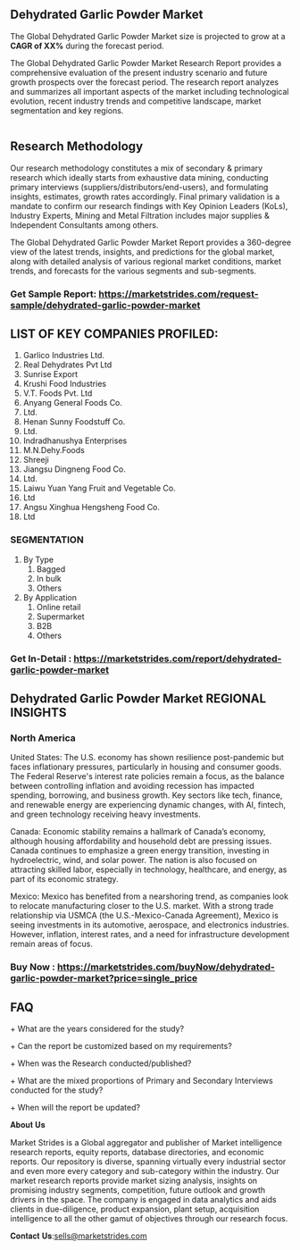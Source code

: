 <h2>Dehydrated Garlic Powder Market</h2>
<p>The Global Dehydrated Garlic Powder Market size is projected to grow at a <strong>CAGR of XX%</strong> during the forecast period.</p>
<p>The Global Dehydrated Garlic Powder Market Research Report provides a comprehensive evaluation of the present industry scenario and future growth prospects over the forecast period. The research report analyzes and summarizes all important aspects of the market including technological evolution, recent industry trends and competitive landscape, market segmentation and key regions.</p>
<p><img alt="" /></p>
<h2>Research Methodology</h2>
<p>Our research methodology constitutes a mix of secondary &amp; primary research which ideally starts from exhaustive data mining, conducting primary interviews (suppliers/distributors/end-users), and formulating insights, estimates, growth rates accordingly. Final primary validation is a mandate to confirm our research findings with Key Opinion Leaders (KoLs), Industry Experts, Mining and Metal Filtration includes major supplies &amp; Independent Consultants among others.</p>
<p>The Global Dehydrated Garlic Powder Market Report provides a 360-degree view of the latest trends, insights, and predictions for the global market, along with detailed analysis of various regional market conditions, market trends, and forecasts for the various segments and sub-segments.</p>
<h3><strong>Get Sample Report: <a href="https://marketstrides.com/request-sample/dehydrated-garlic-powder-market">https://marketstrides.com/request-sample/dehydrated-garlic-powder-market</a></strong></h3>
<h2>LIST OF KEY COMPANIES PROFILED:</h2>
<ol>
<li>Garlico Industries Ltd.</li>
<li>Real Dehydrates Pvt Ltd</li>
<li>Sunrise Export</li>
<li>Krushi Food Industries</li>
<li>V.T. Foods Pvt. Ltd</li>
<li>Anyang General Foods Co.</li>
<li>Ltd.</li>
<li>Henan Sunny Foodstuff Co.</li>
<li>Ltd.</li>
<li>Indradhanushya Enterprises</li>
<li>M.N.Dehy.Foods</li>
<li>Shreeji</li>
<li>Jiangsu Dingneng Food Co.</li>
<li>Ltd.</li>
<li>Laiwu Yuan Yang Fruit and Vegetable Co.</li>
<li>Ltd</li>
<li>Angsu Xinghua Hengsheng Food Co.</li>
<li>Ltd</li>
</ol>
<h3>SEGMENTATION</h3>
<ol>
<li>By Type
<ol>
<li>Bagged</li>
<li>In bulk</li>
<li>Others</li>
</ol>
</li>
<li>By Application
<ol>
<li>Online retail</li>
<li>Supermarket</li>
<li>B2B</li>
<li>Others</li>
</ol>
</li>
</ol>
<h3><strong>Get In-Detail : <a href="https://marketstrides.com/report/dehydrated-garlic-powder-market">https://marketstrides.com/report/dehydrated-garlic-powder-market</a></strong></h3>
<h2>Dehydrated Garlic Powder Market REGIONAL INSIGHTS</h2>
<h3>North America</h3>
<p>United States: The U.S. economy has shown resilience post-pandemic but faces inflationary pressures, particularly in housing and consumer goods. The Federal Reserve's interest rate policies remain a focus, as the balance between controlling inflation and avoiding recession has impacted spending, borrowing, and business growth. Key sectors like tech, finance, and renewable energy are experiencing dynamic changes, with AI, fintech, and green technology receiving heavy investments.</p>
<p>Canada: Economic stability remains a hallmark of Canada&rsquo;s economy, although housing affordability and household debt are pressing issues. Canada continues to emphasize a green energy transition, investing in hydroelectric, wind, and solar power. The nation is also focused on attracting skilled labor, especially in technology, healthcare, and energy, as part of its economic strategy.</p>
<p>Mexico: Mexico has benefited from a nearshoring trend, as companies look to relocate manufacturing closer to the U.S. market. With a strong trade relationship via USMCA (the U.S.-Mexico-Canada Agreement), Mexico is seeing investments in its automotive, aerospace, and electronics industries. However, inflation, interest rates, and a need for infrastructure development remain areas of focus.</p>
<h3><strong>Buy Now : <a href="https://marketstrides.com/buyNow/dehydrated-garlic-powder-market?price=single_price">https://marketstrides.com/buyNow/dehydrated-garlic-powder-market?price=single_price</a></strong></h3>
<h2>FAQ</h2>
<p>+ What are the years considered for the study?</p>
<p>+ Can the report be customized based on my requirements?</p>
<p>+ When was the Research conducted/published?</p>
<p>+ What are the mixed proportions of Primary and Secondary Interviews conducted for the study?</p>
<p>+ When will the report be updated?</p>
<p>𝐀𝐛𝐨𝐮𝐭 𝐔𝐬</p>
<p>Market Strides is a Global aggregator and publisher of Market intelligence research reports, equity reports, database directories, and economic reports. Our repository is diverse, spanning virtually every industrial sector and even more every category and sub-category within the industry. Our market research reports provide market sizing analysis, insights on promising industry segments, competition, future outlook and growth drivers in the space. The company is engaged in data analytics and aids clients in due-diligence, product expansion, plant setup, acquisition intelligence to all the other gamut of objectives through our research focus.</p>
<p>𝐂𝐨𝐧𝐭𝐚𝐜𝐭 𝐔𝐬:<a href="mailto:sells@marketstrides.com">sells@marketstrides.com</a></p>
